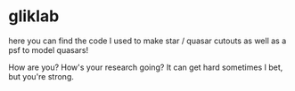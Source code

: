 # gliklab

here you can find the code I used to make star / quasar cutouts
as well as a psf to model quasars!

How are you? How's your research going? It can get hard sometimes I bet, but you're strong.
